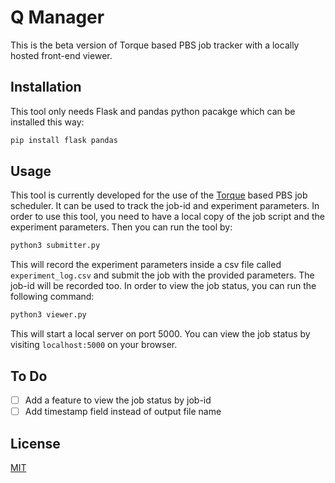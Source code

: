 # Q Manager
This is the beta version of Torque based PBS job tracker with a locally hosted front-end viewer.
 
## Installation

This tool only needs Flask and pandas python pacakge which can be installed this way:
```bash
pip install flask pandas
```
## Usage

This tool is currently developed for the use of the [Torque](http://www.adaptivecomputing.com/products/open-source/torque/) based PBS job scheduler. It can be used to track the job-id and experiment parameters. In order to use this tool, you need to have a local copy of the job script and the experiment parameters. Then you can run the tool by:
```bash
python3 submitter.py
```
This will record the experiment parameters inside a csv file called `experiment_log.csv` and submit the job with the provided parameters. The job-id will be recorded too. In order to view the job status, you can run the following command:
```bash
python3 viewer.py
```
This will start a local server on port 5000. You can view the job status by visiting `localhost:5000` on your browser.

## To Do
- [ ] Add a feature to view the job status by job-id 
- [ ] Add timestamp field instead of output file name

## License
[MIT](https://choosealicense.com/licenses/mit/)
